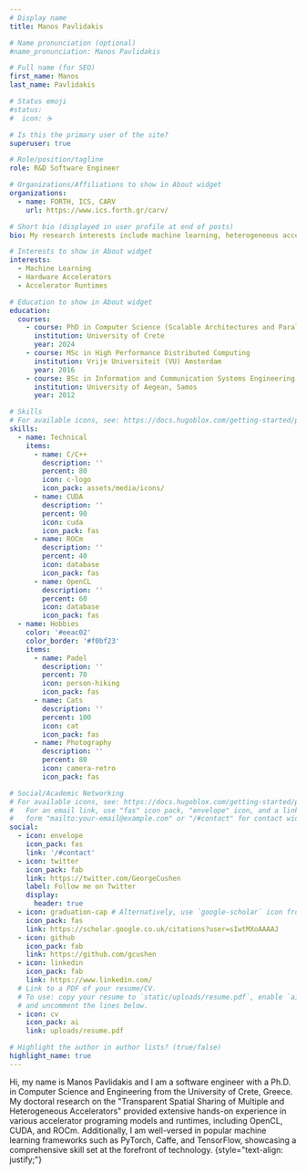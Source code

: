 ```yaml
---
# Display name
title: Manos Pavlidakis

# Name pronunciation (optional)
#name_pronunciation: Manos Pavlidakis

# Full name (for SEO)
first_name: Manos
last_name: Pavlidakis

# Status emoji
#status:
#  icon: ☕️

# Is this the primary user of the site?
superuser: true

# Role/position/tagline
role: R&D Software Engineer

# Organizations/Affiliations to show in About widget
organizations:
  - name: FORTH, ICS, CARV
    url: https://www.ics.forth.gr/carv/

# Short bio (displayed in user profile at end of posts)
bio: My research interests include machine learning, heterogeneous accelerators, and accelerator runtimes.

# Interests to show in About widget
interests:
  - Machine Learning
  - Hardware Accelerators
  - Accelerator Runtimes

# Education to show in About widget
education:
  courses:
    - course: PhD in Computer Science (Scalable Architectures and Parallel Programming)
      institution: University of Crete 
      year: 2024
    - course: MSc in High Performance Distributed Computing
      institution: Vrije Universiteit (VU) Amsterdam
      year: 2016
    - course: BSc in Information and Communication Systems Engineering
      institution: University of Aegean, Samos
      year: 2012

# Skills
# For available icons, see: https://docs.hugoblox.com/getting-started/page-builder/#icons
skills:
  - name: Technical
    items:
      - name: C/C++
        description: ''
        percent: 80
        icon: c-logo
        icon_pack: assets/media/icons/
      - name: CUDA
        description: ''
        percent: 90
        icon: cuda
        icon_pack: fas
      - name: ROCm
        description: ''
        percent: 40
        icon: database
        icon_pack: fas
      - name: OpenCL
        description: ''
        percent: 60
        icon: database
        icon_pack: fas
  - name: Hobbies
    color: '#eeac02'
    color_border: '#f0bf23'
    items:
      - name: Padel
        description: ''
        percent: 70
        icon: person-hiking
        icon_pack: fas
      - name: Cats
        description: ''
        percent: 100
        icon: cat
        icon_pack: fas
      - name: Photography
        description: ''
        percent: 80
        icon: camera-retro
        icon_pack: fas

# Social/Academic Networking
# For available icons, see: https://docs.hugoblox.com/getting-started/page-builder/#icons
#   For an email link, use "fas" icon pack, "envelope" icon, and a link in the
#   form "mailto:your-email@example.com" or "/#contact" for contact widget.
social:
  - icon: envelope
    icon_pack: fas
    link: '/#contact'
  - icon: twitter
    icon_pack: fab
    link: https://twitter.com/GeorgeCushen
    label: Follow me on Twitter
    display:
      header: true
  - icon: graduation-cap # Alternatively, use `google-scholar` icon from `ai` icon pack
    icon_pack: fas
    link: https://scholar.google.co.uk/citations?user=sIwtMXoAAAAJ
  - icon: github
    icon_pack: fab
    link: https://github.com/gcushen
  - icon: linkedin
    icon_pack: fab
    link: https://www.linkedin.com/
  # Link to a PDF of your resume/CV.
  # To use: copy your resume to `static/uploads/resume.pdf`, enable `ai` icons in `params.yaml`,
  # and uncomment the lines below.
  - icon: cv
    icon_pack: ai
    link: uploads/resume.pdf

# Highlight the author in author lists? (true/false)
highlight_name: true
---
```


 Hi, my name is Manos Pavlidakis and I am a software engineer with a Ph.D. in Computer Science and Engineering from the <link rel="stylesheet" href="https://www.csd.uoc.gr/"/>University of Crete, Greece. My doctoral research on the "Transparent Spatial Sharing of Multiple and Heterogeneous Accelerators" provided extensive hands-on experience in various accelerator programing models and runtimes, including OpenCL, CUDA, and ROCm. Additionally, I am well-versed in popular machine learning frameworks such as PyTorch, Caffe, and TensorFlow, showcasing a comprehensive skill set at the forefront of technology.
{style="text-align: justify;"}
